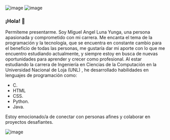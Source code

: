 
![image](https://github.com/Miguelin04/Miguelin04/assets/118997463/bf8a9066-beec-43c5-a79a-6ab6bdded0e8) ![image](https://github.com/Miguelin04/Miguelin04/assets/118997463/011cb50d-6760-4b63-a1a7-c973c9072e07)

### ¡Hola! 👋
  
Permíteme presentarme. Soy Miguel Angel Luna Yunga, una persona apasionada y comprometido con mi carrera. Me encanta el tema de la programación y la tecnología, que se encuentra en constante cambio para el beneficio de todas las personas, me gustaría dar mi aporte con lo que me encuentro estudiando actualmente, y siempre estoy en busca de nuevas oportunidades para aprender y crecer como profesional. Al estar estudiando la carrera de Ingeniería en Ciencias de la Computación en la Universidad Nacional de Loja (UNL) , he desarrollado habilidades en lenguajes de programación como:

- C.
- HTML 
- CSS. 
- Python.
- Java. 

Estoy emocionado/a de conectar con personas afines y colaborar en proyectos desafiantes.
 
 
![image](https://github.com/Miguelin04/Miguelin04/assets/118997463/4abf6a07-8e69-4f37-a548-5921f2d181e4)
